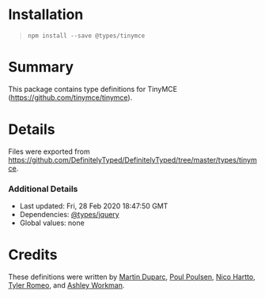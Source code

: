 # Installation
> `npm install --save @types/tinymce`

# Summary
This package contains type definitions for TinyMCE (https://github.com/tinymce/tinymce).

# Details
Files were exported from https://github.com/DefinitelyTyped/DefinitelyTyped/tree/master/types/tinymce.

### Additional Details
 * Last updated: Fri, 28 Feb 2020 18:47:50 GMT
 * Dependencies: [@types/jquery](https://npmjs.com/package/@types/jquery)
 * Global values: none

# Credits
These definitions were written by [Martin Duparc](https://github.com/martinduparc), [Poul Poulsen](https://github.com/ipoul), [Nico Hartto](https://github.com/nicohartto), [Tyler Romeo](https://github.com/Parent5446), and [Ashley Workman](https://github.com/CymruKakashi).
